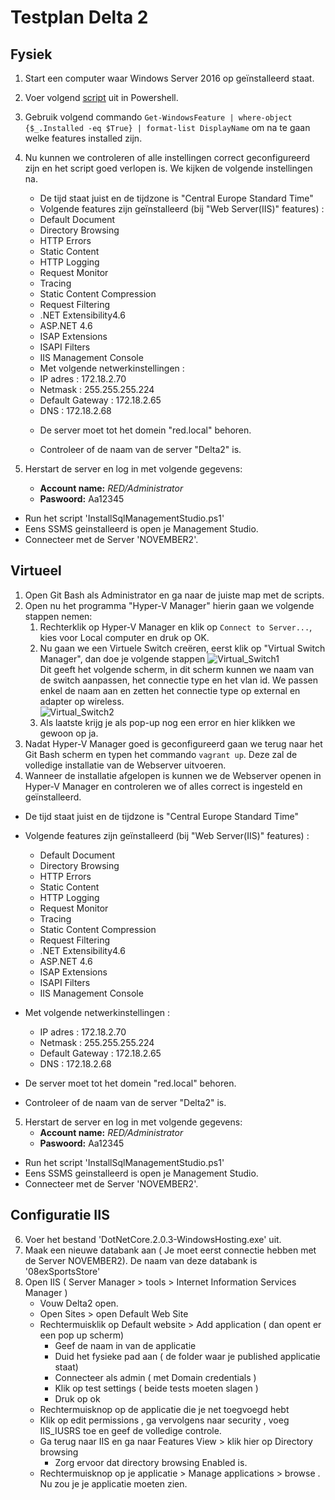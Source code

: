 # Testplan Delta 2
## Fysiek
1. Start een computer waar Windows Server 2016 op geïnstalleerd staat.
2. Voer volgend [script]( https://github.com/HoGentTIN/p3ops-red/blob/master/Delta%202%20-%20Webserver/Scripts/Delta2.ps1) uit in Powershell.
3. Gebruik volgend commando `Get-WindowsFeature | where-object {$_.Installed -eq $True} | format-list DisplayName` om na te gaan welke features installed zijn.
4. Nu kunnen we controleren of alle instellingen correct geconfigureerd zijn en het script goed verlopen is. We kijken de volgende instellingen na.
    - De tijd staat juist en de tijdzone is "Central Europe Standard Time"
    - Volgende features zijn geïnstalleerd (bij "Web Server(IIS)" features) :  
    + Default Document  
    + Directory Browsing  
    + HTTP Errors  
    + Static Content  
    + HTTP Logging  
    + Request Monitor  
    + Tracing  
    + Static Content Compression  
    + Request Filtering  
    + .NET Extensibility4.6  
    + ASP.NET 4.6  
    + ISAP Extensions  
    + ISAPI Filters  
    + IIS Management Console  
    
    - Met volgende netwerkinstellingen :
    + IP adres : 172.18.2.70
    + Netmask : 255.255.255.224
    + Default Gateway : 172.18.2.65
    + DNS : 172.18.2.68
    
    - De server moet tot het domein "red.local" behoren.
  
    - Controleer of de naam van de server "Delta2" is.
    
5. Herstart de server en log in met volgende gegevens:
    - **Account name:** _RED/Administrator_
 	- **Paswoord:** Aa12345
  - Run het script 'InstallSqlManagementStudio.ps1'
  - Eens SSMS geinstalleerd is open je Management Studio.
  - Connecteer met de Server 'NOVEMBER2'.


## Virtueel
1. Open Git Bash als Administrator en ga naar de juiste map met de scripts.
2. Open nu het programma "Hyper-V Manager" hierin gaan we volgende stappen nemen:
    1. Rechterklik op Hyper-V Manager en klik op `Connect to Server...`, kies voor Local computer en druk op OK. 
    2. Nu gaan we een Virtuele Switch creëren, eerst klik op "Virtual Switch Manager", dan doe je volgende stappen 
    ![Virtual_Switch1](https://github.com/HoGentTIN/p3ops-red/blob/master/Delta%202%20-%20Webserver/Testing/images/virtualswitch1.PNG)    
      Dit geeft het volgende scherm, in dit scherm kunnen we naam van de switch aanpassen, het connectie type en het vlan id. We passen     enkel de naam aan en zetten het connectie type op external en adapter op wireless.                                       
    ![Virtual_Switch2](https://github.com/HoGentTIN/p3ops-red/blob/master/Delta%202%20-%20Webserver/Testing/images/virtualswitch2.PNG)
    3. Als laatste krijg je als pop-up nog een error en hier klikken we gewoon op ja.
3. Nadat Hyper-V Manager goed is geconfigureerd gaan we terug naar het Git Bash scherm en typen het commando `vagrant up`. Deze zal de volledige installatie van de Webserver uitvoeren.
4. Wanneer de installatie afgelopen is kunnen we de Webserver openen in Hyper-V Manager en controleren we of alles correct is ingesteld en geïnstalleerd.

- De tijd staat juist en de tijdzone is "Central Europe Standard Time"
- Volgende features zijn geïnstalleerd (bij "Web Server(IIS)" features) :  
    + Default Document  
    + Directory Browsing  
    + HTTP Errors  
    + Static Content  
    + HTTP Logging  
    + Request Monitor  
    + Tracing  
    + Static Content Compression  
    + Request Filtering  
    + .NET Extensibility4.6  
    + ASP.NET 4.6  
    + ISAP Extensions  
    + ISAPI Filters  
    + IIS Management Console  
    
 - Met volgende netwerkinstellingen :
    + IP adres : 172.18.2.70
    + Netmask : 255.255.255.224
    + Default Gateway : 172.18.2.65
    + DNS : 172.18.2.68
    
  - De server moet tot het domein "red.local" behoren.
  
  - Controleer of de naam van de server "Delta2" is.
  
5. Herstart de server en log in met volgende gegevens:
    - **Account name:** _RED/Administrator_
 	- **Paswoord:** Aa12345
  - Run het script 'InstallSqlManagementStudio.ps1'
  - Eens SSMS geinstalleerd is open je Management Studio.
  - Connecteer met de Server 'NOVEMBER2'.
     
## Configuratie IIS

6. Voer het bestand 'DotNetCore.2.0.3-WindowsHosting.exe' uit.
7. Maak een nieuwe databank aan ( Je moet eerst connectie hebben met de Server NOVEMBER2). De naam van deze databank is '08exSportsStore'
8. Open IIS ( Server Manager > tools > Internet Information Services Manager )
    + Vouw Delta2 open.
    + Open Sites > open Default Web Site
    + Rechtermuisklik op Default website > Add application ( dan opent er een pop up scherm)
        + Geef de naam in van de applicatie 
        + Duid het fysieke pad aan ( de folder waar je published applicatie staat)
        + Connecteer als admin ( met Domain credentials )
        + Klik op test settings ( beide tests moeten slagen )
        + Druk op ok
    + Rechtermuisknop op de applicatie die je net toegvoegd hebt
    + Klik op edit permissions , ga vervolgens naar security , voeg IIS_IUSRS toe en geef de volledige controle.
    + Ga terug naar IIS en ga naar Features View > klik hier op Directory browsing
        + Zorg ervoor dat directory browsing Enabled is.
    + Rechtermuisknop op je applicatie > Manage applications > browse . Nu zou je je applicatie moeten zien.





